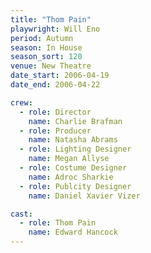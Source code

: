 ```yaml
---
title: "Thom Pain"
playwright: Will Eno
period: Autumn
season: In House
season_sort: 120
venue: New Theatre
date_start: 2006-04-19
date_end: 2006-04-22

crew:
  - role: Director
    name: Charlie Brafman
  - role: Producer
    name: Natasha Abrams
  - role: Lighting Designer
    name: Megan Allyse
  - role: Costume Designer
    name: Adroc Sharkie
  - role: Publcity Designer
    name: Daniel Xavier Vizer

cast:
  - role: Thom Pain
    name: Edward Hancock
---
```

